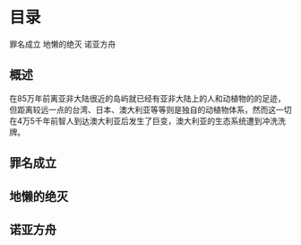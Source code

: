 # 目录
罪名成立
地懒的绝灭
诺亚方舟

## 概述
在85万年前离亚非大陆很近的岛屿就已经有亚非大陆上的人和动植物的的足迹，但距离较远一点的台湾、日本、澳大利亚等等则是独自的动植物体系，然而这一切在4万5千年前智人到达澳大利亚后发生了巨变，澳大利亚的生态系统遭到冲洗洗牌。

## 罪名成立
## 地懒的绝灭
## 诺亚方舟